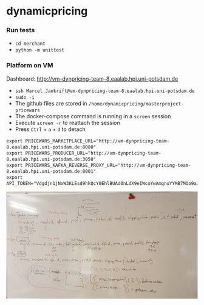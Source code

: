 # dynamicpricing


### Run tests

* `cd merchant`
* `python -m unittest`

### Platform on VM

Dashboard: <http://vm-dynpricing-team-8.eaalab.hpi.uni-potsdam.de>

* `ssh Marcel.Jankrift@vm-dynpricing-team-8.eaalab.hpi.uni-potsdam.de`
* `sudo -i`
* The github files are stored in `/home/dynamicpricing/masterproject-pricewars`
* The docker-compose command is running in a `screen` session
* Execute `screen -r` to reattach the session
* Press `Ctrl` + `a` + `d` to detach

```
export PRICEWARS_MARKETPLACE_URL="http://vm-dynpricing-team-8.eaalab.hpi.uni-potsdam.de:8080"
export PRICEWARS_PRODUCER_URL="http://vm-dynpricing-team-8.eaalab.hpi.uni-potsdam.de:3050"
export PRICEWARS_KAFKA_REVERSE_PROXY_URL="http://vm-dynpricing-team-8.eaalab.hpi.uni-potsdam.de:8001"
export API_TOKEN="Vdgdjn1jNxW3KLEsd9hkQcY0EhlBUAd0nLdX9eIWcoYwAmqnuYYMB7MOo9aJJEJ7"
```

![Image](data.png)
